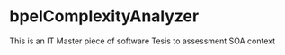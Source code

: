 bpelComplexityAnalyzer
======================

This is an IT Master piece of software Tesis to assessment SOA context
